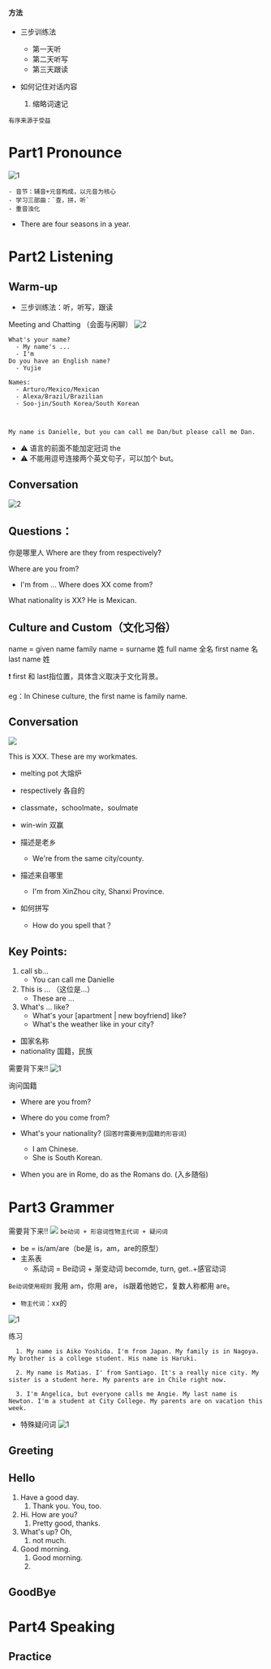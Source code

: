 #### 方法
- 三步训练法
  - 第一天听
  - 第二天听写
  - 第三天跟读

- 如何记住对话内容
  1. 缩略词速记


`有序来源于受益`
# Part1 Pronounce  
![1](./1.png)
```
- 音节：辅音+元音构成，以元音为核心
- 学习三部曲：`查，拼，听`
- 重音浊化
```
- There are four seasons in a year.
  

# Part2 Listening
## Warm-up 

- 三步训练法：听，听写，跟读

Meeting and Chatting （会面与闲聊）
![2](./2.png)
```
What's your name?
  - My name's ...
  - I'm
Do you have an English name?
  - Yujie

Names: 
  - Arturo/Mexico/Mexican
  - Alexa/Brazil/Brazilian
  - Soo-jin/South Korea/South Korean



My name is Danielle, but you can call me Dan/but please call me Dan.

```
- ⚠️ 语言的前面不能加定冠词 the
- ⚠️ 不能用逗号连接两个英文句子，可以加个 but。

## Conversation
![2](./13.png)
## Questions：
你是哪里人
Where are they from respectively?

Where are you from?
  - I'm from ...
Where does XX come from? 

What nationality is XX? 
He is Mexican.



## Culture and Custom（文化习俗）
name = given name
family name = surname 姓
full name 全名
first name 名
last name 姓


❗️ first 和 last指位置，具体含义取决于文化背景。

eg：In Chinese culture, the first name is family name.

## Conversation
![](./10.png)

This is XXX. These are my workmates.

- melting pot 大熔炉
- respectively 各自的
- classmate，schoolmate，soulmate
- win-win 双赢


- 描述是老乡
  - We're from the same city/county.


- 描述来自哪里
  - I'm from XinZhou city, Shanxi Province.
- 如何拼写
  - How do you spell that？

## Key Points:
1. call sb... 
   - You can call me Danielle
2. This is ... （这位是...）
   - These are ...
3. What's ... like?
   - What's your [apartment | new boyfriend] like?
   - What's the weather like in your city?

- 国家名称
- nationality 国籍，民族

需要背下来‼️
![1](./4.png)

询问国籍
- Where are you from?
- Where do you come from?
- What's your nationality? (`回答时需要用到国籍的形容词`)
  - I am Chinese.
  - She is South Korean.

- When you are in Rome, do as the Romans do. (入乡随俗)

# Part3 Grammer
需要背下来‼️
![](./11.png)
`be动词 + 形容词性物主代词 + 疑问词`


- be = is/am/are（be是 is，am，are的原型）
- 主系表
  - 系动词 = Be动词 + 渐变动词 becomde, turn, get..+感官动词

`Be动词使用规则`
我用 am，你用 are， is跟着他她它，复数人称都用 are。
- `物主代词`：xx的

![1](./6.png)


练习
```
  1. My name is Aiko Yoshida. I'm from Japan. My family is in Nagoya. My brother is a college student. His name is Haruki.

  2. My name is Matias. I' from Santiago. It's a really nice city. My sister is a student here. My parents are in Chile right now.

  3. I'm Angelica, but everyone calls me Angie. My last name is Newton. I'm a student at City College. My parents are on vacation this week.
```
- 特殊疑问词
![1](./7.png)

## Greeting

## Hello
1. Have a good day.
   1. Thank you. You, too.
2. Hi. How are you? 
   1. Pretty good, thanks.
3. What's up? Oh, 
   1. not much.
4. Good morning.
   1. Good morning.
   2. 
## GoodBye

# Part4 Speaking

## Practice